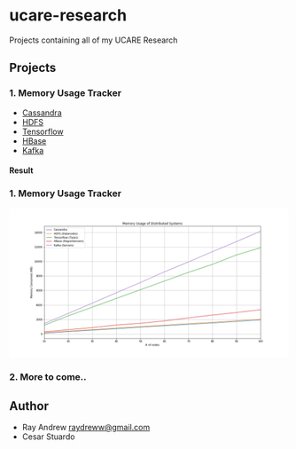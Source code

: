 # ucare-research

Projects containing all of my UCARE Research

## Projects

### 1. Memory Usage Tracker

- [Cassandra](https://github.com/rayandrews/ucare-research/tree/master/cassandra)
- [HDFS](https://github.com/rayandrews/ucare-research/tree/master/hdfs)
- [Tensorflow](https://github.com/rayandrews/ucare-research/tree/master/tensorflow)
- [HBase](https://github.com/rayandrews/ucare-research/tree/master/hbase)
- [Kafka](https://github.com/rayandrews/ucare-research/tree/master/kafka)

#### Result

### 1. Memory Usage Tracker

![mem-usages](./visualization/plot.png)

### 2. More to come..

## Author

- Ray Andrew <raydreww@gmail.com>
- Cesar Stuardo
